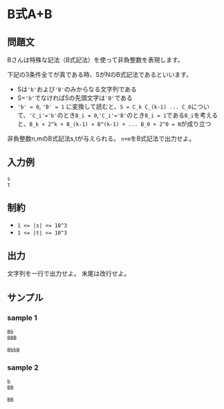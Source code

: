 # B式A+B

## 問題文

Bさんは特殊な記法（B式記法）を使って非負整数を表現します。

下記の3条件全てが真である時、SがNのB式記法であるといいます。

- Sは`'b'`および`'B'`のみからなる文字列である
- S=`'b'`でなければSの先頭文字は`'B'`である
- `'b' = 0`, `'B' = 1` に変換して読むと、`S = C_k C_(k-1) ... C_0`について、`'C_i'='b'`のとき`B_i = 0`,`'C_i'='B'`のとき`B_i = 1`である`B_i`を考えると、`B_k × 2^k + B_(k-1) × B^(k-1) + ... B_0 × 2^0 = N`が成り立つ

非負整数n,mのB式記法s,tが与えられる。
`n+m`をB式記法で出力せよ。


## 入力例

```
s
t
```

## 制約

- `1 <= |s| <= 10^3`
- `1 <= |t| <= 10^3`

## 出力

文字列を一行で出力せよ。
末尾は改行せよ。

## サンプル


### sample 1

```
Bb
BBB

```

```
BbbB

```

### sample 2

```
b
BB
```

```
BB

```
